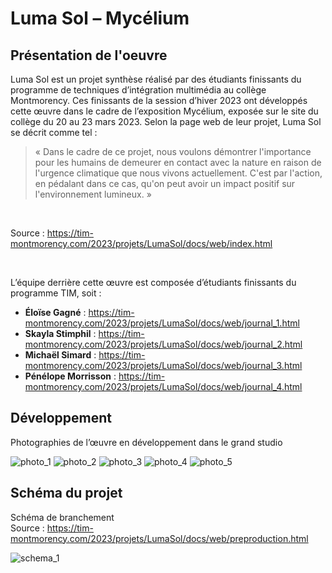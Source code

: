 # Luma Sol – Mycélium #

## Présentation de l'oeuvre ##

Luma Sol est un projet synthèse réalisé par des étudiants finissants du programme de techniques d’intégration multimédia au collège Montmorency. Ces finissants de la session d’hiver 2023 ont développés cette œuvre dans le cadre de l’exposition Mycélium, exposée sur le site du collège du 20 au 23 mars 2023. Selon la page web de leur projet, Luma Sol se décrit comme tel :

> « Dans le cadre de ce projet, nous voulons démontrer l'importance pour les humains de demeurer en contact avec la nature en raison de l'urgence climatique que nous vivons actuellement. C'est par l'action, en pédalant dans ce cas, qu'on peut avoir un impact positif sur l'environnement lumineux. »
> 
<br>

Source : https://tim-montmorency.com/2023/projets/LumaSol/docs/web/index.html

<br>

L’équipe derrière cette œuvre est composée d’étudiants finissants du programme TIM, soit : 
<br>
* **Éloïse Gagné** :
https://tim-montmorency.com/2023/projets/LumaSol/docs/web/journal_1.html
* **Skayla Stimphil** :
https://tim-montmorency.com/2023/projets/LumaSol/docs/web/journal_2.html
* **Michaël Simard** :
https://tim-montmorency.com/2023/projets/LumaSol/docs/web/journal_3.html
* **Pénélope Morrisson** :
https://tim-montmorency.com/2023/projets/LumaSol/docs/web/journal_4.html

## Développement ##
Photographies de l’œuvre en développement dans le grand studio
<br>

![photo_1](medias/Mycelium_Luma_Sol_luminaires.jpg)
![photo_2](medias/Mycelium_Luma_Sol_outils.jpg)
![photo_3](medias/Mycelium_Luma_Sol_velo.jpg)
![photo_4](medias/Mycelium_Luma_Sol_velo_moteur.jpg)
![photo_5](medias/Mycelium_Luma_Sol_velo_test.jpg)
<br>

## Schéma du projet ##

Schéma de branchement
<br>
Source : https://tim-montmorency.com/2023/projets/LumaSol/docs/web/preproduction.html
<br>

![schema_1](medias/Mycelium_Luma_Sol_schema_01.png)
